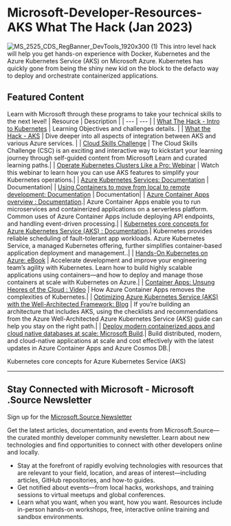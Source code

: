 # Microsoft-Developer-Resources-AKS What The Hack (Jan 2023)
 ![MS_2525_CDS_RegBanner_DevTools_1920x300 (1)](https://user-images.githubusercontent.com/107423518/180083692-13dcdf47-0f75-4aaf-b50e-5d037f611206.jpg)
 This intro level hack will help you get hands-on experience with Docker, Kubernetes and the Azure Kubernetes Service (AKS) on Microsoft Azure. Kubernetes has quickly gone from being the shiny new kid on the block to the defacto way to deploy and orchestrate containerized applications.

## Featured Content
Learn with Microsoft through these programs to take your technical skills to the next level!
| Resource | Description |
| --- | --- | 
| [What The Hack - Intro to Kubernetes](https://github.com/microsoft/WhatTheHack/tree/master/001-IntroToKubernetes) | Learning Objectives and challenges details. |
| [What the Hack - AKS](https://github.com/microsoft/WhatTheHack/tree/master/039-AKSEnterpriseGrade) | Dive deeper into all aspects of integration between AKS and various Azure services. |
| [Cloud Skills Challenge](https://learn.microsoft.com/en-us/users/cloudskillschallenge-collections/collections/d434u4ewxkxmdw) | The Cloud Skills Challenge (CSC) is an exciting and interactive way to kickstart your learning journey through self-guided content from Microsoft Learn and curated learning paths.|
| [Operate Kubernetes Clusters Like a Pro: Webinar](https://info.microsoft.com/ww-ondemand-operate-kubernetes-clusters-like-a-pro-wbnr.html?lcid=en-us) | Watch this webinar to learn how you can use AKS features to simplify your Kubernetes operations.|
| [Azure Kubernetes Services: Documentation](https://assetsprod.microsoft.com/mpn/nl-nl/aiw-analytics-workshop-deck.pptx) | Documentation|
| [Using Containers to move from local to remote development: Documentation](https://code.visualstudio.com/blogs/2022/04/04/increase-productivity-with-containerss) | Documentation|
| [Azure Container Apps overview : Documentation](https://mybuild.microsoft.com/en-US/sessions/faf2eb52-87e6-465f-b1d8-f2b96982b2cb).| Azure Container Apps enable you to run microservices and containerized applications on a serverless platform. Common uses of Azure Container Apps include deploying API endpoints, and handling event-driven processing.|
| [Kubernetes core concepts for Azure Kubernetes Service (AKS) : Documentation](https://learn.microsoft.com/en-us/azure/aks/concepts-clusters-workloads).| Kubernetes provides reliable scheduling of fault-tolerant app workloads. Azure Kubernetes Service, a managed Kubernetes offering, further simplifies container-based application deployment and management..|
| [Hands-On Kubernetes on Azure: eBook](https://azure.microsoft.com/en-us/resources/get-started-with-kubernetes-on-azure/) | Accelerate development and improve your engineering team’s agility with Kubernetes. Learn how to build highly scalable applications using containers—and how to deploy and manage those containers at scale with Kubernetes on Azure.|
| [Container Apps: Unsung Heores of the Cloud : Video](https://www.youtube.com/watch?v=5xa-iJcz30A) | How Azure Container Apps removes the complexities of Kubernetes.|
| [Optimizing Azure Kubernetes Service (AKS) with the Well-Architected Framework: Blog](https://techcommunity.microsoft.com/t5/azure-architecture-blog/optimizing-azure-kubernetes-service-aks-with-the-well/ba-p/3352848) | If you’re building an architecture that includes AKS, using the checklists and recommendations from the Azure Well-Architected Azure Kubernetes Service (AKS) guide can help you stay on the right path.|
| [Deploy modern containerized apps and cloud native databases at scale: Microsoft Build](https://mybuild.microsoft.com/en-US/sessions/faf2eb52-87e6-465f-b1d8-f2b96982b2cb).| Build distributed, modern, and cloud-native applications at scale and cost effectively with the latest updates in Azure Container Apps and Azure Cosmos DB.|



Kubernetes core concepts for Azure Kubernetes Service (AKS)

---

## Stay Connected with Microsoft - Microsoft .Source Newsletter
Sign up for the [Microsoft.Source Newsletter](https://azure.microsoft.com/en-us/resources/join-the-azure-developer-community/)

Get the latest articles, documentation, and events from Microsoft.Source—the curated monthly developer community newsletter. Learn about new technologies and find opportunities to connect with other developers online and locally.

- Stay at the forefront of rapidly evolving technologies with resources that are relevant to your field, location, and areas of interest—including articles, GitHub repositories, and how-to guides.
- Get notified about events—from local hacks, workshops, and training sessions to virtual meetups and global conferences.
- Learn what you want, when you want, how you want. Resources include in-person hands-on workshops, free, interactive online training and sandbox environments.


<!--

 Command | Description | New |
| --------------------- | --------------------- | --|
| `git status` | List all *new or modified* files |
| `git diff` | Show file differences that **haven't been** staged |



|             |          Grouping           ||
First Header  | Second Header | Third Header |
 ------------ | :-----------: | -----------: |
Content       |          *Long Cell*        ||
Content       |   **Cell**    |         Cell |


|             |          Grouping           ||
First Header  | Second Header | Third Header |
 ------------ | :-----------: | -----------: |
 [Azure Samples](https://github.com/azure-samples)       |          Microsoft Azure code samples and examples in .NET, Java, Python, Node.js, PHP and Ruby        | Column S|
[Azure Samples](https://github.com/azure-samples)       |          Series of workshops for hands-on experience working with Azure Cosmos DB using the SQL API, JavaScript and .NET Core SDK.          | Column S|
Content       |   **Cell**    |         Cell |

>

